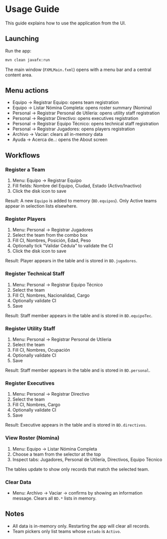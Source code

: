 # Usage Guide

This guide explains how to use the application from the UI.

## Launching

Run the app:

```bash
mvn clean javafx:run
```

The main window (`FXMLMain.fxml`) opens with a menu bar and a central content area.

## Menu actions

- Equipo → Registrar Equipo: opens team registration
- Equipo → Listar Nómina Completa: opens roster summary (Nomina)
- Personal → Registrar Personal de Utileria: opens utility staff registration
- Personal → Registrar Directivo: opens executives registration
- Personal → Registrar Equipo Técnico: opens technical staff registration
- Personal → Registrar Jugadores: opens players registration
- Archivo → Vaciar: clears all in-memory data
- Ayuda → Acerca de..: opens the About screen

## Workflows

### Register a Team
1. Menu: Equipo → Registrar Equipo
2. Fill fields: Nombre del Equipo, Ciudad, Estado (Activo/Inactivo)
3. Click the disk icon to save

Result: A new `Equipo` is added to memory (`BD.equipos`). Only Active teams appear in selection lists elsewhere.

### Register Players
1. Menu: Personal → Registrar Jugadores
2. Select the team from the combo box
3. Fill CI, Nombres, Posición, Edad, Peso
4. Optionally tick "Validar Cédula" to validate the CI
5. Click the disk icon to save

Result: Player appears in the table and is stored in `BD.jugadores`.

### Register Technical Staff
1. Menu: Personal → Registrar Equipo Técnico
2. Select the team
3. Fill CI, Nombres, Nacionalidad, Cargo
4. Optionally validate CI
5. Save

Result: Staff member appears in the table and is stored in `BD.equipoTec`.

### Register Utility Staff
1. Menu: Personal → Registrar Personal de Utileria
2. Select the team
3. Fill CI, Nombres, Ocupación
4. Optionally validate CI
5. Save

Result: Staff member appears in the table and is stored in `BD.personal`.

### Register Executives
1. Menu: Personal → Registrar Directivo
2. Select the team
3. Fill CI, Nombres, Cargo
4. Optionally validate CI
5. Save

Result: Executive appears in the table and is stored in `BD.directivos`.

### View Roster (Nomina)
1. Menu: Equipo → Listar Nómina Completa
2. Choose a team from the selector at the top
3. Inspect tabs: Jugadores, Personal de Utilería, Directivos, Equipo Técnico

The tables update to show only records that match the selected team.

### Clear Data
- Menu: Archivo → Vaciar → confirms by showing an information message. Clears all `BD.*` lists in memory.

## Notes
- All data is in-memory only. Restarting the app will clear all records.
- Team pickers only list teams whose `estado` is `Activo`.
